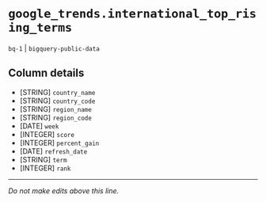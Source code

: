 # `google_trends.international_top_rising_terms`
`bq-1` | `bigquery-public-data`

## Column details
* [STRING]    `country_name`
* [STRING]    `country_code`
* [STRING]    `region_name`
* [STRING]    `region_code`
* [DATE]      `week`
* [INTEGER]   `score`
* [INTEGER]   `percent_gain`
* [DATE]      `refresh_date`
* [STRING]    `term`
* [INTEGER]   `rank`

-------------------------------------------------------------------------------
*Do not make edits above this line.*
